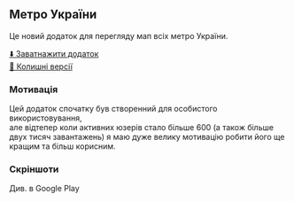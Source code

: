 ## Метро України
Це новий додаток для перегляду мап всіх метро України.

<!-- todo update app -->
<a href="https://play.google.com/store/apps/details?id=unicon.metro.kharkiv">⬇️️ Заватнажити додаток</a><br>
<a href="">💾 Колишні версії </a><!-- todo make link to old repo -->

### Мотивація
Цей додаток спочатку був створенний для особистого використовування, <br>
але відтепер коли активних юзерів стало більше 600 (а також більше <br>
двух тисяч завантажень) я маю дуже велику мотивацію робити його ще <br>
кращим та більш корисним. <br>

### Скріншоти
Див. в Google Play
